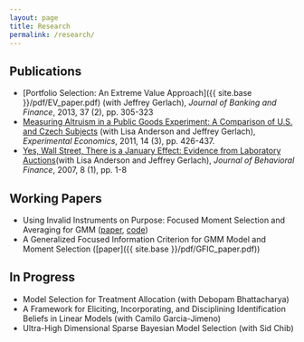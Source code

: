 ```yaml
---
layout: page
title: Research
permalink: /research/
---
```

## Publications

- [Portfolio Selection: An Extreme Value Approach]({{ site.base }}/pdf/EV_paper.pdf) (with Jeffrey Gerlach), *Journal of Banking and Finance*, 2013, 37 (2), pp. 305-323
- [Measuring Altruism in a Public Goods Experiment: A Comparison of U.S. and Czech Subjects](http://link.springer.com/article/10.1007%2Fs10683-011-9274-8) (with Lisa Anderson and Jeffrey Gerlach), *Experimental Economics*, 2011, 14 (3), pp. 426-437.
- [Yes, Wall Street, There is a January Effect: Evidence from Laboratory Auctions](http://www.tandfonline.com/doi/abs/10.1080/15427560709337012)(with Lisa Anderson and Jeffrey Gerlach), *Journal of Behavioral Finance*, 2007, 8 (1), pp. 1-8

## Working Papers

- Using Invalid Instruments on Purpose: Focused Moment Selection and Averaging for GMM ([paper](http://arxiv.org/pdf/1408.0705v2.pdf), [code](https://github.com/fditraglia/fmsc))
- A Generalized Focused Information Criterion for GMM Model and Moment Selection ([paper]({{ site.base }}/pdf/GFIC_paper.pdf))

## In Progress
- Model Selection for Treatment Allocation (with Debopam Bhattacharya)
- A Framework for Eliciting, Incorporating, and Disciplining Identification Beliefs in Linear Models (with Camilo Garcia-Jimeno)
- Ultra-High Dimensional Sparse Bayesian Model Selection (with Sid Chib)
